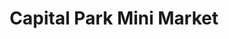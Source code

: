 ---
title: "Capital  Park Mini Market"
url: /pretoria/capital-park-mini-market/
shop: Lebensmittel
---